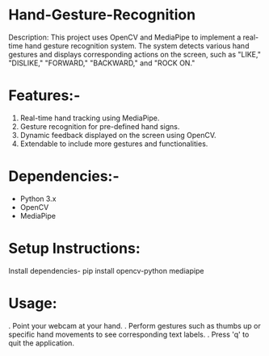 # Hand-Gesture-Recognition
Description: This project uses OpenCV and MediaPipe to implement a real-time hand gesture recognition system. The system detects various hand gestures and displays corresponding actions on the screen, such as "LIKE," "DISLIKE," "FORWARD," "BACKWARD," and "ROCK ON."

# Features:-
1. Real-time hand tracking using MediaPipe.
2. Gesture recognition for pre-defined hand signs.
3. Dynamic feedback displayed on the screen using OpenCV.
4. Extendable to include more gestures and functionalities.

# Dependencies:-
- Python 3.x
- OpenCV
- MediaPipe

# Setup Instructions:
Install dependencies- pip install opencv-python mediapipe

# Usage:
. Point your webcam at your hand.
. Perform gestures such as thumbs up or specific hand movements to see corresponding text labels.
. Press 'q' to quit the application.


